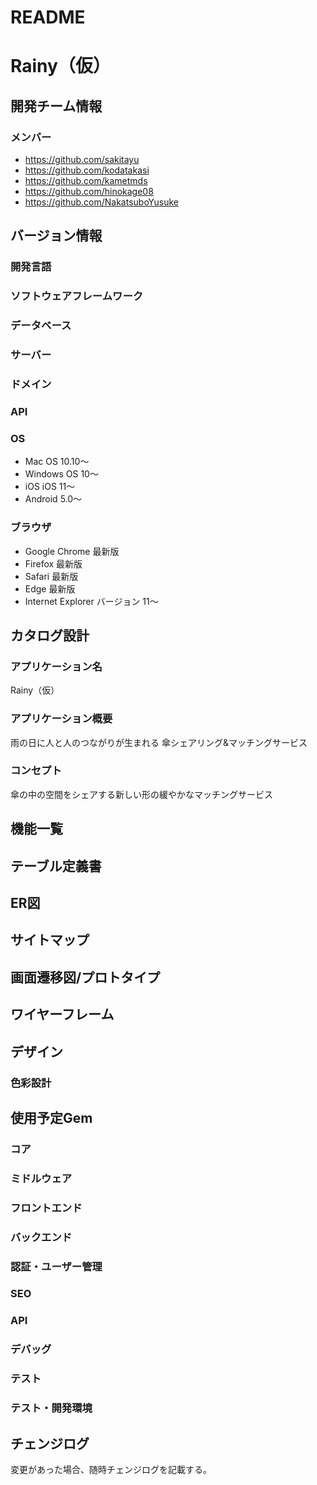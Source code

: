 # README

# Rainy（仮）

## 開発チーム情報

### メンバー

- https://github.com/sakitayu
- https://github.com/kodatakasi
- https://github.com/kametmds
- https://github.com/hinokage08
- https://github.com/NakatsuboYusuke


## バージョン情報


### 開発言語

### ソフトウェアフレームワーク

### データベース

### サーバー

### ドメイン

### API

### OS

- Mac OS 10.10〜
- Windows OS 10〜
- iOS iOS 11〜
- Android 5.0〜

### ブラウザ

- Google Chrome 最新版
- Firefox 最新版
- Safari 最新版
- Edge 最新版
- Internet Explorer バージョン 11〜


## カタログ設計

### アプリケーション名
Rainy（仮）

### アプリケーション概要
雨の日に人と人のつながりが生まれる 傘シェアリング&マッチングサービス

### コンセプト
傘の中の空間をシェアする新しい形の緩やかなマッチングサービス	


## 機能一覧


## テーブル定義書


## ER図


## サイトマップ


## 画面遷移図/プロトタイプ


## ワイヤーフレーム


## デザイン

### 色彩設計


## 使用予定Gem

### コア

### ミドルウェア

### フロントエンド

### バックエンド

### 認証・ユーザー管理

### SEO

### API

### デバッグ

### テスト

### テスト・開発環境


## チェンジログ
変更があった場合、随時チェンジログを記載する。


